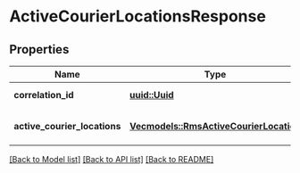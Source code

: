 # ActiveCourierLocationsResponse

## Properties

Name | Type | Description | Notes
------------ | ------------- | ------------- | -------------
**correlation_id** | [**uuid::Uuid**](uuid::Uuid.md) | Operation ID. | 
**active_courier_locations** | [**Vec<models::RmsActiveCourierLocation>**](RmsActiveCourierLocation.md) | List of courier's locations. | 

[[Back to Model list]](../README.md#documentation-for-models) [[Back to API list]](../README.md#documentation-for-api-endpoints) [[Back to README]](../README.md)


